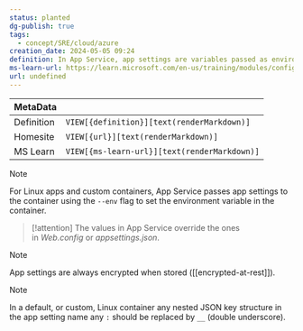 ```yaml
---
status: planted
dg-publish: true
tags:
  - concept/SRE/cloud/azure
creation_date: 2024-05-05 09:24
definition: In App Service, app settings are variables passed as environment variables to the application code.
ms-learn-url: https://learn.microsoft.com/en-us/training/modules/configure-web-app-settings/2-configure-application-settings
url: undefined
---
```


| MetaData   |                                              |
| ---------- | -------------------------------------------- |
| Definition | `VIEW[{definition}][text(renderMarkdown)]`   |
| Homesite   | `VIEW[{url}][text(renderMarkdown)]`          |
| MS Learn   | `VIEW[{ms-learn-url}][text(renderMarkdown)]` |


> [!note] 
> For Linux apps and custom containers, App Service passes app settings to the container using the `--env` flag to set the environment variable in the container.


> [!attention] 
> The values in App Service override the ones in _Web.config_ or _appsettings.json_.


> [!note]
> App settings are always encrypted when stored ([[encrypted-at-rest]]).


> [!Note] 
> In a default, or custom, Linux container any nested JSON key structure in the app setting name any `:` should be replaced by `__` (double underscore).

